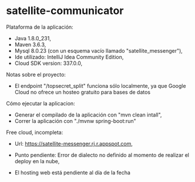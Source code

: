 # satellite-communicator

Plataforma de la aplicación:
- Java 1.8.0_231,
- Maven 3.6.3,
- Mysql 8.0.23 (con un esquema vacío llamado "satellite_messenger"),
- Ide utilizado: IntelliJ Idea Community Edition,
- Cloud SDK version: 337.0.0,

Notas sobre el proyecto:
- El endpoint "/topsecret_split" funciona sólo localmente, ya que Google Cloud no ofrece un hosteo gratuito para bases de datos

Cómo ejecutar la aplicacion:
- Generar el compilado de la aplicación con "mvn clean intall",
- Correr la aplicación con "./mvnw spring-boot:run"

Free cloud, incompleta:
- Url: https://satellite-messenger.rj.r.appspot.com,
- Punto pendiente: Error de dialecto no definido al momento de realizar el deploy en la nube,

- El hosting web está pendiente al día de la fecha 
